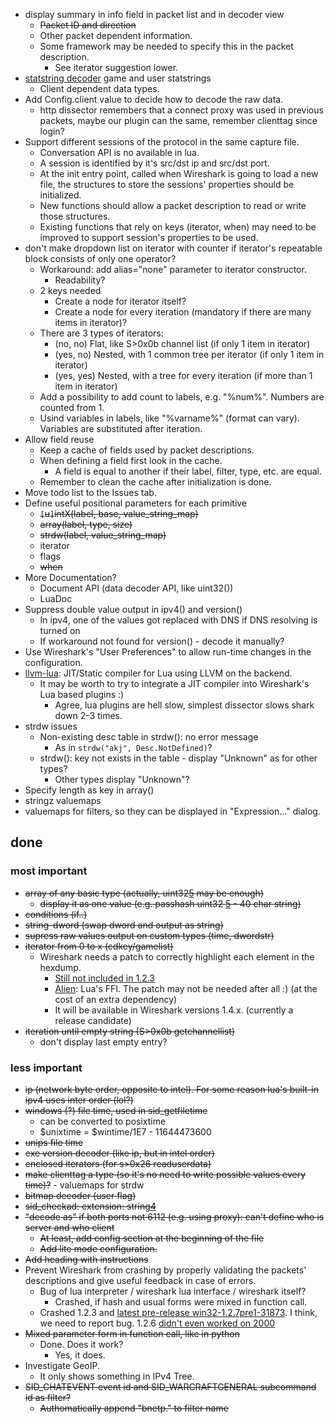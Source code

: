   * display summary in info field in packet list and in decoder view
    * ~~Packet ID and direction~~
    * Other packet dependent information.
    * Some framework may be needed to specify this in the packet description.
      * See iterator suggestion lower.
  * [statstring decoder](http://code.google.com/p/ghostplusplus/source/browse/trunk/ghost/util.cpp?r=321#520) game and user statstrings
    * Client dependent data types.
  * Add Config.client value to decide how to decode the raw data.
    * http dissector remembers that a connect proxy was used in previous packets, maybe our plugin can the same, remember clienttag since login?
  * Support different sessions of the protocol in the same capture file.
    * Conversation API is no available in lua.
    * A session is identified by it's src/dst ip and src/dst port.
    * At the init entry point, called when Wireshark is going to load a new file, the structures to store the sessions' properties should be initialized.
    * New functions should allow a packet description to read or write those structures.
    * Existing functions that rely on keys (iterator, when) may need to be improved to support session's properties to be used.
  * don't make dropdown list on iterator with counter if iterator's repeatable block consists of only one operator?
    * Workaround: add alias="none" parameter to iterator constructor.
      * Readability?
    * 2 keys needed
      * Create a node for iterator itself?
      * Create a node for every iteration (mandatory if there are many items in iterator)?
    * There are 3 types of iterators:
      * (no, no) Flat, like S>0x0b channel list (if only 1 item in iterator)
      * (yes, no) Nested, with 1 common tree per iterator (if only 1 item in iterator)
      * (yes, yes) Nested, with a tree for every iteration (if more than 1 item in iterator)
    * Add a possibility to add count to labels, e.g. "%num%". Numbers are counted from 1.
    * Usind variables in labels, like "%varname%" (format can vary). Variables are substituted after iteration.
  * Allow field reuse
    * Keep a cache of fields used by packet descriptions.
    * When defining a field first look in the cache.
      * A field is equal to another if their label, filter, type, etc. are equal.
    * Remember to clean the cache after initialization is done.
  * Move todo list to the Issues tab.
  * Define useful positional parameters for each primitive
    * ~~`[`u`]`intX(label, base, value\_string\_map)~~
    * ~~array(label, type, size)~~
    * ~~strdw(label, value\_string\_map)~~
    * iterator
    * flags
    * ~~when~~
  * More Documentation?
    * Document API (data decoder API, like uint32())
    * LuaDoc
  * Suppress double value output in ipv4() and version()
    * In ipv4, one of the values got replaced with DNS if DNS resolving is turned on
    * If workaround not found for version() - decode it manually?
  * Use Wireshark's "User Preferences" to allow run-time changes in the configuration.
  * [llvm-lua](http://code.google.com/p/llvm-lua/): JIT/Static compiler for Lua using LLVM on the backend.
    * It may be worth to try to integrate a JIT compiler into Wireshark's Lua based plugins :)
      * Agree, lua plugins are hell slow, simplest dissector slows shark down 2-3 times.
  * strdw issues
    * Non-existing desc table in strdw(): no error message
      * As in `strdw("akj", Desc.NotDefined)`?
    * strdw(): key not exists in the table - display "Unknown" as for other types?
      * Other types display "Unknown"?
  * Specify length as key in array()
  * stringz valuemaps
  * valuemaps for filters, so they can be displayed in "Expression..." dialog.

## done ##
### most important ###
  * ~~array of any basic type (actually, uint32[5](5.md) may be enough)~~
    * ~~display it as one value (e.g. passhash uint32 [5](5.md) - 40 char string)~~
  * ~~conditions (if..)~~
  * ~~string-dword (swap dword and output as string)~~
  * ~~supress raw values output on custom types (time, dwordstr)~~
  * ~~iterator from 0 to x (cdkey/gamelist)~~
    * Wireshark needs a patch to correctly highlight each element in the hexdump.
      * [Still not included in 1.2.3](https://bugs.wireshark.org/bugzilla/show_bug.cgi?id=3994)
      * [Alien](http://alien.luaforge.net/): Lua's FFI. The patch may not be needed after all :) (at the cost of an extra dependency)
      * It will be available in Wireshark versions 1.4.x. (currently a release candidate)
  * ~~iteration until empty string (S>0x0b getchannellist)~~
    * don't display last empty entry?

### less important ###
  * ~~ip (network byte order, opposite to intel). For some reason lua's built-in ipv4 uses inter order (lol?)~~
  * ~~windows (?) file time, used in sid\_getfiletime~~
    * can be converted to posixtime
    * $unixtime = $wintime/1E7 - 11644473600
  * ~~unips file time~~
  * ~~exe version decoder (like ip, but in intel order)~~
  * ~~enclosed iterators (for s>0x26 readuserdata)~~
  * ~~make clienttag a type (so it's no need to write possible values every time)?~~ - valuemaps for strdw
  * ~~bitmap decoder (user flag)~~
  * ~~sid\_checkad: extension: string[4](4.md)~~
  * ~~"decode as" if both ports not 6112 (e.g. using proxy): can't define who is server and who client~~
    * ~~At least, add config section at the beginning of the file~~
    * ~~Add lite mode configuration.~~
  * ~~Add heading with instructions~~
  * Prevent Wireshark from crashing by properly validating the packets' descriptions and give useful feedback in case of errors.
    * Bug of lua interpreter / wireshark lua interface / wireshark itself?
      * Crashed, if hash and usual forms were mixed in function call.
    * Crashed 1.2.3 and [latest pre-release win32-1.2.7pre1-31873](http://www.wireshark.org/download/prerelease/wireshark-win32-1.2.7pre1-31873.exe). I think, we need to report bug. 1.2.6 [didn't even worked on 2000](https://bugs.wireshark.org/bugzilla/show_bug.cgi?id=4176)
  * ~~Mixed parameter form in function call, like in python~~
    * Done. Does it work?
      * Yes, it does.
  * Investigate GeoIP.
    * It only shows something in IPv4 Tree.
  * ~~SID\_CHATEVENT event id and SID\_WARCRAFTGENERAL subcommand id as filter?~~
    * ~~Authomatically append "bnetp." to filter name~~